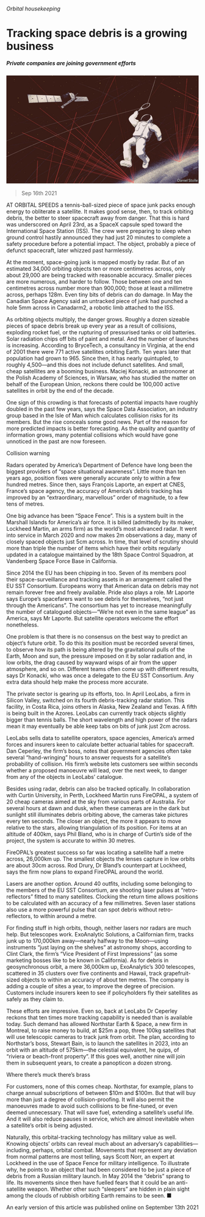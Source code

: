 ###### Orbital housekeeping

# Tracking space debris is a growing business 

##### Private companies are joining government efforts 

![image](images/20210918_std001.jpg) 

> Sep 16th 2021 

AT ORBITAL SPEEDS a tennis-ball-sized piece of space junk packs enough energy to obliterate a satellite. It makes good sense, then, to track orbiting debris, the better to steer spacecraft away from danger. That this is hard was underscored on April 23rd, as a SpaceX capsule sped toward the International Space Station (ISS). The crew were preparing to sleep when ground control hastily announced they had just 20 minutes to complete a safety procedure before a potential impact. The object, probably a piece of defunct spacecraft, later whizzed past harmlessly.

At the moment, space-going junk is mapped mostly by radar. But of an estimated 34,000 orbiting objects ten or more centimetres across, only about 29,000 are being tracked with reasonable accuracy. Smaller pieces are more numerous, and harder to follow. Those between one and ten centimetres across number more than 900,000; those at least a millimetre across, perhaps 128m. Even tiny bits of debris can do damage. In May the Canadian Space Agency said an untracked piece of junk had punched a hole 5mm across in Canadarm2, a robotic limb attached to the ISS.


As orbiting objects multiply, the danger grows. Roughly a dozen sizeable pieces of space debris break up every year as a result of collisions, exploding rocket fuel, or the rupturing of pressurised tanks or old batteries. Solar radiation chips off bits of paint and metal. And the number of launches is increasing. According to BryceTech, a consultancy in Virginia, at the end of 2001 there were 771 active satellites orbiting Earth. Ten years later that population had grown to 965. Since then, it has nearly quintupled, to roughly 4,500—and this does not include defunct satellites. And small, cheap satellites are a booming business. Maciej Konacki, an astronomer at the Polish Academy of Sciences, in Warsaw, who has studied the matter on behalf of the European Union, reckons there could be 100,000 active satellites in orbit by the end of the decade.

One sign of this crowding is that forecasts of potential impacts have roughly doubled in the past few years, says the Space Data Association, an industry group based in the Isle of Man which calculates collision risks for its members. But the rise conceals some good news. Part of the reason for more predicted impacts is better forecasting. As the quality and quantity of information grows, many potential collisions which would have gone unnoticed in the past are now foreseen.

Collision warning

Radars operated by America’s Department of Defence have long been the biggest providers of “space situational awareness”. Little more than ten years ago, position fixes were generally accurate only to within a few hundred metres. Since then, says François Laporte, an expert at CNES, France’s space agency, the accuracy of America’s debris tracking has improved by an “extraordinary, marvellous” order of magnitude, to a few tens of metres.

One big advance has been “Space Fence”. This is a system built in the Marshall Islands for America’s air force. It is billed (admittedly by its maker, Lockheed Martin, an arms firm) as the world’s most advanced radar. It went into service in March 2020 and now makes 2m observations a day, many of closely spaced objects just 5cm across. In time, that level of scrutiny should more than triple the number of items which have their orbits regularly updated in a catalogue maintained by the 18th Space Control Squadron, at Vandenberg Space Force Base in California.

Since 2014 the EU has been chipping in too. Seven of its members pool their space-surveillance and tracking assets in an arrangement called the EU SST Consortium. Europeans worry that American data on debris may not remain forever free and freely available. Pride also plays a role. Mr Laporte says Europe’s spacefarers want to see debris for themselves, “not just through the Americans”. The consortium has yet to increase meaningfully the number of catalogued objects—“We’re not even in the same league” as America, says Mr Laporte. But satellite operators welcome the effort nonetheless.

One problem is that there is no consensus on the best way to predict an object’s future orbit. To do this its position must be recorded several times, to observe how its path is being altered by the gravitational pulls of the Earth, Moon and sun, the pressure imposed on it by solar radiation and, in low orbits, the drag caused by wayward wisps of air from the upper atmosphere, and so on. Different teams often come up with different results, says Dr Konacki, who was once a delegate to the EU SST Consortium. Any extra data should help make the process more accurate.

The private sector is gearing up its efforts, too. In April LeoLabs, a firm in Silicon Valley, switched on its fourth debris-tracking radar station. This facility, in Costa Rica, joins others in Alaska, New Zealand and Texas. A fifth is being built in the Azores. LeoLabs can currently track objects slightly bigger than tennis balls. The short wavelength and high power of the radars mean it may eventually be able keep tabs on bits of junk just 2cm across.

LeoLabs sells data to satellite operators, space agencies, America’s armed forces and insurers keen to calculate better actuarial tables for spacecraft. Dan Ceperley, the firm’s boss, notes that government agencies often take several “hand-wringing” hours to answer requests for a satellite’s probability of collision. His firm’s website lets customers see within seconds whether a proposed manoeuvre will lead, over the next week, to danger from any of the objects in LeoLabs’ catalogue.

Besides using radar, debris can also be tracked optically. In collaboration with Curtin University, in Perth, Lockheed Martin runs FireOPAL, a system of 20 cheap cameras aimed at the sky from various parts of Australia. For several hours at dawn and dusk, when these cameras are in the dark but sunlight still illuminates debris orbiting above, the cameras take pictures every ten seconds. The closer an object, the more it appears to move relative to the stars, allowing triangulation of its position. For items at an altitude of 400km, says Phil Bland, who is in charge of Curtin’s side of the project, the system is accurate to within 30 metres.

FireOPAL’s greatest success so far was locating a satellite half a metre across, 26,000km up. The smallest objects the lenses capture in low orbits are about 30cm across. Rod Drury, Dr Bland’s counterpart at Lockheed, says the firm now plans to expand FireOPAL around the world.

Lasers are another option. Around 40 outfits, including some belonging to the members of the EU SST Consortium, are shooting laser pulses at “retro-reflectors” fitted to many satellites. Clocking the return time allows positions to be calculated with an accuracy of a few millimetres. Seven laser stations also use a more powerful pulse that can spot debris without retro-reflectors, to within around a metre.

For finding stuff in high orbits, though, neither lasers nor radars are much help. But telescopes work. ExoAnalytic Solutions, a Californian firm, tracks junk up to 170,000km away—nearly halfway to the Moon—using instruments “just laying on the shelves” at astronomy shops, according to Clint Clark, the firm’s “Vice President of First Impressions” (as some marketing bosses like to be known in California). As for debris in geosynchronous orbit, a mere 36,000km up, ExoAnalytic’s 300 telescopes, scattered in 35 clusters over five continents and Hawaii, track grapefruit-sized objects to within an accuracy of about ten metres. The company is adding a couple of sites a year, to improve the degree of precision. Customers include insurers keen to see if policyholders fly their satellites as safely as they claim to.

These efforts are impressive. Even so, back at LeoLabs Dr Ceperley reckons that ten times more tracking capability is needed than is available today. Such demand has allowed Northstar Earth &amp; Space, a new firm in Montreal, to raise money to build, at $25m a pop, three 100kg satellites that will use telescopic cameras to track junk from orbit. The plan, according to Northstar’s boss, Stewart Bain, is to launch the satellites in 2023, into an orbit with an altitude of 575km—the celestial equivalent, he quips, of “riviera or beach-front property”. If this goes well, another nine will join them in subsequent years, to create a panopticon a dozen strong.

Where there’s muck there’s brass

For customers, none of this comes cheap. Northstar, for example, plans to charge annual subscriptions of between $10m and $100m. But that will buy more than just a degree of collision-proofing. It will also permit the manoeuvres made to avoid such collisions to be fine-tuned, or even deemed unnecessary. That will save fuel, extending a satellite’s useful life. And it will also reduce pauses in service, which are almost inevitable when a satellite’s orbit is being adjusted.

Naturally, this orbital-tracking technology has military value as well. Knowing objects’ orbits can reveal much about an adversary’s capabilities—including, perhaps, orbital combat. Movements that represent any deviation from normal patterns are most telling, says Scott Norr, an expert at Lockheed in the use of Space Fence for military intelligence. To illustrate why, he points to an object that had been considered to be just a piece of debris from a Russian military launch. In May 2014 the “debris” sprang to life. Its movements since then have fuelled fears that it could be an anti-satellite weapon. Whether other such “sleepers” are hidden in plain sight among the clouds of rubbish orbiting Earth remains to be seen. ■

An early version of this article was published online on September 13th 2021

